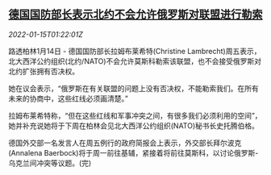 <!--1642210263000-->
[德国国防部长表示北约不会允许俄罗斯对联盟进行勒索](https://cn.reuters.com/article/germany-lambrecht-nato-russia-0115-idCNKBS2JP01W)
------

<div><i>2022-01-15T01:22:01Z</i></div><p>路透柏林1月14日 - 德国国防部长拉姆布莱希特(Christine Lambrecht)周五表示，北大西洋公约组织(北约/NATO)不会允许莫斯科勒索该联盟，也不会接受俄罗斯对北约扩张拥有否决权。</p><p>她在议会表示，“俄罗斯在有关联盟的问题上没有否决权，不能勒索我们。在所有未来的协商中，这些红线必须画清楚。”</p><p>拉姆布莱希特称，“但在这些红线和军事冲突之间，有很多我们必须利用的空间”，她并补充说她将于下周在柏林会见北大西洋公约组织(NATO)秘书长史托腾伯格。</p><p>德国外交部一名发言人在周五例行的政府简报会上表示，外交部长拜尔波克(Annalena Baerbock)将于周一前往基辅，紧接着将前往莫斯科，以讨论俄罗斯-乌克兰间冲突等议题。(完)</p>
